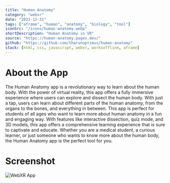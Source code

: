 ```yaml
---
title: "Human Anatomy"
category: "webxr"
date: "2021-12-31"
tags: ["aframe", "human", "anatomy", "biology", "tool"]
iconSrc: "/icons/human-anatomy.webp"
shortDescription: "Human Anatomy in VR"
source: "https://human-anatomy.pages.dev/"
github: "https://github.com/tharunoptimus/human-anatomy"
stack: [html, css, javascript, webxr, worksoffline, aframe]
---
```


# About the App

The Human Anatomy app is a revolutionary way to learn about the human body. With the power of virtual reality, this app offers a fully immersive experience where users can explore and dissect the human body. With just a tap, users can learn about different parts of the human anatomy, from the organs to the bones, and everything in between. This app is perfect for students of all ages who want to learn more about human anatomy in a fun and engaging way. With features like interactive dissection, quiz mode, and 3D models, this app offers a comprehensive learning experience that is sure to captivate and educate. Whether you are a medical student, a curious learner, or just someone who wants to know more about the human body, the Human Anatomy app is the perfect tool for you.

# Screenshot

![WebXR App](/screenshots/human-anatomy.webp)
